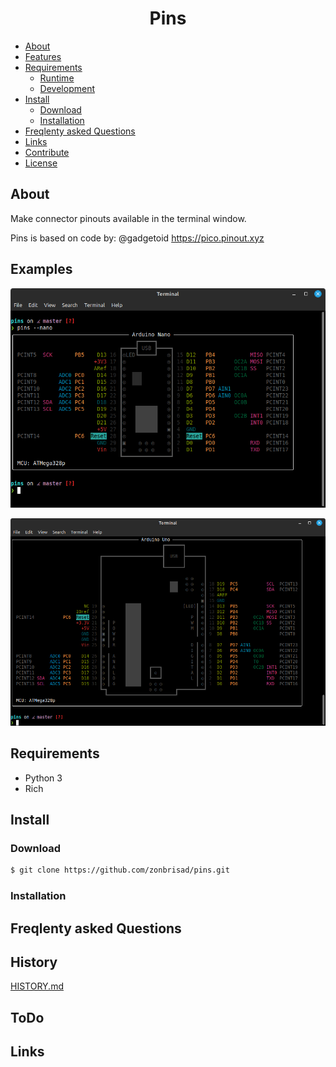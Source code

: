 
<div style="text-align: center">

<h1>Pins</h1>

</div>

<!-- START doctoc generated TOC please keep comment here to allow auto update -->
<!-- DON'T EDIT THIS SECTION, INSTEAD RE-RUN doctoc TO UPDATE -->

  - [About](#about)
  - [Features](#features)
  - [Requirements](#requirements)
    - [Runtime](#runtime)
    - [Development](#development)
  - [Install](#install)
    - [Download](#download)
    - [Installation](#installation)
  - [Freqlenty asked Questions](#freqlenty-asked-questions)
  - [Links](#links)
  - [Contribute](#contribute)
  - [License](#license)

<!-- END doctoc generated TOC please keep comment here to allow auto update -->

## About
Make connector pinouts available in the terminal window.

Pins is based on code by:
@gadgetoid
https://pico.pinout.xyz

## Examples

![xx][nano]

![xx][uno]

## Requirements
- Python 3
- Rich

## Install

### Download

```bash
$ git clone https://github.com/zonbrisad/pins.git
```

### Installation

## Freqlenty asked Questions

## History

[HISTORY.md](/HISTORY.md)


## ToDo


## Links

[Nano]: Arduino_Nano.png "nano"
[Uno]: Arduino_Uno.png "uno"

